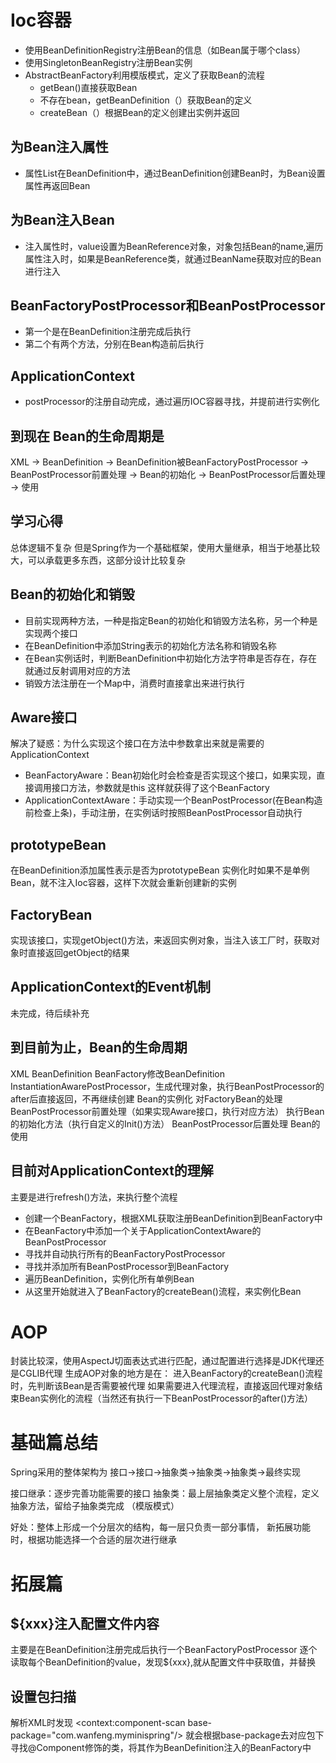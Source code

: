 # Ioc容器
- 使用BeanDefinitionRegistry注册Bean的信息（如Bean属于哪个class）
- 使用SingletonBeanRegistry注册Bean实例
- AbstractBeanFactory利用模版模式，定义了获取Bean的流程
  - getBean()直接获取Bean
  - 不存在bean，getBeanDefinition（）获取Bean的定义
  - createBean（）根据Bean的定义创建出实例并返回

## 为Bean注入属性
- 属性List在BeanDefinition中，通过BeanDefinition创建Bean时，为Bean设置属性再返回Bean

## 为Bean注入Bean
- 注入属性时，value设置为BeanReference对象，对象包括Bean的name,遍历属性注入时，如果是BeanReference类，就通过BeanName获取对应的Bean进行注入

## BeanFactoryPostProcessor和BeanPostProcessor
- 第一个是在BeanDefinition注册完成后执行
- 第二个有两个方法，分别在Bean构造前后执行

## ApplicationContext
- postProcessor的注册自动完成，通过遍历IOC容器寻找，并提前进行实例化

## 到现在 Bean的生命周期是
XML -> BeanDefinition -> BeanDefinition被BeanFactoryPostProcessor
-> BeanPostProcessor前置处理 -> Bean的初始化 -> BeanPostProcessor后置处理
-> 使用


## 学习心得
总体逻辑不复杂
但是Spring作为一个基础框架，使用大量继承，相当于地基比较大，可以承载更多东西，这部分设计比较复杂

## Bean的初始化和销毁
- 目前实现两种方法，一种是指定Bean的初始化和销毁方法名称，另一个种是实现两个接口
- 在BeanDefinition中添加String表示的初始化方法名称和销毁名称
- 在Bean实例话时，判断BeanDefinition中初始化方法字符串是否存在，存在就通过反射调用对应的方法
- 销毁方法注册在一个Map中，消费时直接拿出来进行执行

## Aware接口
解决了疑惑：为什么实现这个接口在方法中参数拿出来就是需要的ApplicationContext
- BeanFactoryAware：Bean初始化时会检查是否实现这个接口，如果实现，直接调用接口方法，参数就是this
这样就获得了这个BeanFactory
- ApplicationContextAware：手动实现一个BeanPostProcessor(在Bean构造前检查上条)，手动注册，在实例话时按照BeanPostProcessor自动执行

## prototypeBean
在BeanDefinition添加属性表示是否为prototypeBean
实例化时如果不是单例Bean，就不注入Ioc容器，这样下次就会重新创建新的实例

## FactoryBean
实现该接口，实现getObject()方法，来返回实例对象，当注入该工厂时，获取对象时直接返回getObject的结果

## ApplicationContext的Event机制
未完成，待后续补充

## 到目前为止，Bean的生命周期
XML
BeanDefinition
BeanFactory修改BeanDefinition
InstantiationAwarePostProcessor，生成代理对象，执行BeanPostProcessor的after后直接返回，不再继续创建
Bean的实例化
对FactoryBean的处理
BeanPostProcessor前置处理（如果实现Aware接口，执行对应方法）
执行Bean的初始化方法（执行自定义的Init()方法）
BeanPostProcessor后置处理
Bean的使用

## 目前对ApplicationContext的理解
主要是进行refresh()方法，来执行整个流程
- 创建一个BeanFactory，根据XML获取注册BeanDefinition到BeanFactory中
- 在BeanFactory中添加一个关于ApplicationContextAware的BeanPostProcessor
- 寻找并自动执行所有的BeanFactoryPostProcessor
- 寻找并添加所有BeanPostProcessor到BeanFactory
- 遍历BeanDefinition，实例化所有单例Bean
- 从这里开始就进入了BeanFactory的createBean()流程，来实例化Bean


# AOP
封装比较深，使用AspectJ切面表达式进行匹配，通过配置进行选择是JDK代理还是CGLIB代理
生成AOP对象的地方是在：
  进入BeanFactory的createBean()流程时，先判断该Bean是否需要被代理
如果需要进入代理流程，直接返回代理对象结束Bean实例化的流程（当然还有执行一下BeanPostProcessor的after()方法）

# 基础篇总结
Spring采用的整体架构为  接口->接口->抽象类->抽象类->抽象类->最终实现

接口继承：逐步完善功能需要的接口
抽象类：最上层抽象类定义整个流程，定义抽象方法，留给子抽象类完成 （模版模式）

好处：整体上形成一个分层次的结构，每一层只负责一部分事情，
新拓展功能时，根据功能选择一个合适的层次进行继承


# 拓展篇

## ${xxx}注入配置文件内容
主要是在BeanDefinition注册完成后执行一个BeanFactoryPostProcessor
逐个读取每个BeanDefinition的value，发现${xxx},就从配置文件中获取值，并替换

## 设置包扫描
解析XML时发现
<context:component-scan base-package="com.wanfeng.myminispring"/>
就会根据base-package去对应包下寻找@Component修饰的类，将其作为BeanDefinition注入的BeanFactory中